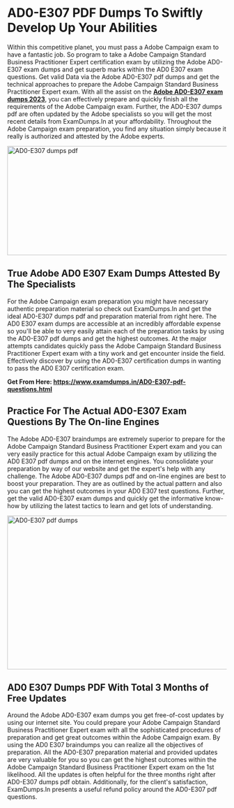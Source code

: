 <h1><strong>AD0-E307 PDF Dumps To Swiftly Develop Up Your Abilities</strong></h1>
<p>Within this competitive planet, you must pass a Adobe Campaign exam to have a fantastic job. So program to take a Adobe Campaign Standard Business Practitioner Expert certification exam by utilizing the Adobe AD0-E307 exam dumps and get superb marks within the AD0 E307 exam questions. Get valid Data via the Adobe AD0-E307 pdf dumps and get the technical approaches to prepare the Adobe Campaign Standard Business Practitioner Expert exam. With all the assist on the <strong><a href="https://www.examdumps.in/AD0-E307-pdf-questions.html">Adobe AD0-E307 exam dumps 2023</a></strong>, you can effectively prepare and quickly finish all the requirements of the Adobe Campaign exam. Further, the AD0-E307 dumps pdf are often updated by the Adobe specialists so you will get the most recent details from ExamDumps.In at your affordability. Throughout the Adobe Campaign exam preparation, you find any situation simply because it really is authorized and attested by the Adobe experts.</p>
<p><img src="https://i.ibb.co/zxJwW90/Copy-of-Online-Classes-Twitter-header-post-Made-with-Poster-My-Wall-1.png" alt="AD0-E307 dumps pdf" width="750" height="250" /></p>
<h2><strong>True Adobe AD0 E307 Exam Dumps Attested By The Specialists</strong></h2>
<p>For the Adobe Campaign exam preparation you might have necessary authentic preparation material so check out ExamDumps.In and get the ideal AD0-E307 dumps pdf and preparation material from right here. The AD0 E307 exam dumps are accessible at an incredibly affordable expense so you'll be able to very easily attain each of the preparation tasks by using the AD0-E307 pdf dumps and get the highest outcomes. At the major attempts candidates quickly pass the Adobe Campaign Standard Business Practitioner Expert exam with a tiny work and get encounter inside the field. Effectively discover by using the AD0-E307 certification dumps in wanting to pass the AD0 E307 certification exam.</p>
<p><strong>Get From Here:&nbsp;<a href="https://www.examdumps.in/AD0-E307-pdf-questions.html">https://www.examdumps.in/AD0-E307-pdf-questions.html</a></strong></p>
<h2><strong>Practice For The Actual AD0-E307 Exam Questions By The On-line Engines</strong></h2>
<p>The Adobe AD0-E307 braindumps are extremely superior to prepare for the Adobe Campaign Standard Business Practitioner Expert exam and you can very easily practice for this actual Adobe Campaign exam by utilizing the AD0 E307 pdf dumps and on the internet engines. You consolidate your preparation by way of our website and get the expert's help with any challenge. The Adobe AD0-E307 dumps pdf and on-line engines are best to boost your preparation. They are as outlined by the actual pattern and also you can get the highest outcomes in your AD0 E307 test questions. Further, get the valid AD0-E307 exam dumps and quickly get the informative know-how by utilizing the latest tactics to learn and get lots of understanding.</p>
<p><a href="https://www.examdumps.in/AD0-E307-pdf-questions.html"><img src="https://i.ibb.co/QkNtdwY/Copy-of-Zoom-Online-Classes-Facebook-Share-Po-Made-with-Poster-My-Wall-1.jpg" alt="AD0-E307 pdf dumps" width="670" height="352" /></a></p>
<h2><strong>AD0 E307 Dumps PDF With Total 3 Months of Free Updates</strong></h2>
<p>Around the Adobe AD0-E307 exam dumps you get free-of-cost updates by using our internet site. You could prepare your Adobe Campaign Standard Business Practitioner Expert exam with all the sophisticated procedures of preparation and get great outcomes within the Adobe Campaign exam. By using the AD0 E307 braindumps you can realize all the objectives of preparation. All the AD0-E307 preparation material and provided updates are very valuable for you so you can get the highest outcomes within the Adobe Campaign Standard Business Practitioner Expert exam on the 1st likelihood. All the updates is often helpful for the three months right after AD0-E307 dumps pdf obtain. Additionally, for the client's satisfaction, ExamDumps.In presents a useful refund policy around the AD0-E307 pdf questions.</p>
